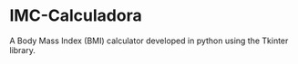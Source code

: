 # IMC-Calculadora
A Body Mass Index (BMI) calculator developed in python using the Tkinter library.
